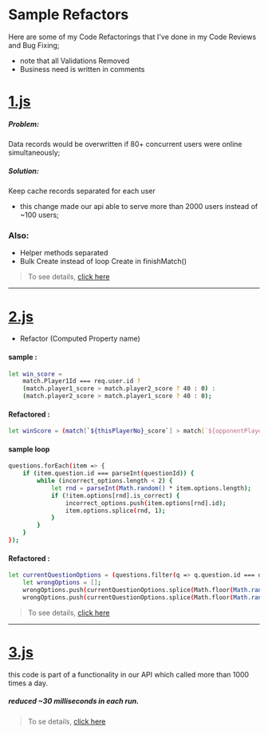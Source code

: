 # Sample Refactors

Here are some of my Code Refactorings that I've done in my Code Reviews and Bug Fixing;

- note that all Validations Removed
- Business need is written in comments

# [1.js](https://github.com/MehdizadeMilad/refactors/blob/master/1.js)

##### Problem:

Data records would be overwritten if 80+ concurrent users were online simultaneously;

##### Solution:

Keep cache records separated for each user

- this change made our api able to serve more than 2000 users instead of ~100 users;

### Also:

- Helper methods separated
- Bulk Create instead of loop Create in finishMatch()

> To see details, [click here](https://github.com/MehdizadeMilad/refactors/commit/21a94cceb85b2011934d9890994829068a62b5b2)

---

# [2.js](https://github.com/MehdizadeMilad/refactors/blob/master/2.js)

- Refactor (Computed Property name)

#### sample :

```sh
let win_score =
    match.Player1Id === req.user.id ?
    (match.player1_score > match.player2_score ? 40 : 0) :
    (match.player2_score > match.player1_score ? 40 : 0);
```

#### Refactored :

```sh
let winScore = (match[`${thisPlayerNo}_score`] > match[`${opponentPlayerNo}_score`] ? 40 : 0);
```

#### sample loop

```sh
questions.forEach(item => {
    if (item.question.id === parseInt(questionId)) {
        while (incorrect_options.length < 2) {
            let rnd = parseInt(Math.random() * item.options.length);
            if (!item.options[rnd].is_correct) {
                incorrect_options.push(item.options[rnd].id);
                item.options.splice(rnd, 1);
            }
        }
    }
});
```

#### Refactored :

```sh
let currentQuestionOptions = (questions.filter(q => q.question.id === questionId)[0]).options.filter(o => !o.is_correct)
    let wrongOptions = [];
    wrongOptions.push(currentQuestionOptions.splice(Math.floor(Math.random() * 3), 1)[0].id);
    wrongOptions.push(currentQuestionOptions.splice(Math.floor(Math.random() * 2), 1)[0].id);

```

> To see details, [click here](https://github.com/MehdizadeMilad/refactors/commit/8680c972af24add625df3462b5f6ae2fd38cb0ed)

----
# [3.js](https://github.com/MehdizadeMilad/refactors/blob/master/3.js)

this code is part of a functionality in our API which called more than 1000 times a day.

##### reduced ~30 milliseconds in each run. 

> To se details, [click here](https://github.com/MehdizadeMilad/refactors/commit/7a52a77b3fa8a82083f19da37c043387eb0c8f92)